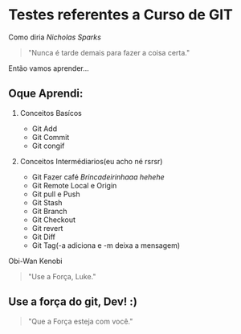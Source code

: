 # Testes referentes a Curso de GIT

Como diria *Nicholas Sparks*
>"Nunca é tarde demais para fazer a coisa certa."

Então vamos aprender...

## Oque Aprendi:
1. Conceitos Basícos
    - Git Add
    - Git Commit
    - Git congif

2. Conceitos Intermédiarios(eu acho né rsrsr)
    - Git Fazer café *Brincadeirinhaaa hehehe*
    - Git Remote Local e Origin
    - Git pull e Push
    - Git Stash
    - Git Branch
    - Git Checkout
    - Git revert
    - Git Diff
    - Git Tag(-a adiciona e -m deixa a mensagem)

Obi-Wan Kenobi
>"Use a Força, Luke."
## Use a força do git, Dev! :)

>"Que a Força esteja com você."